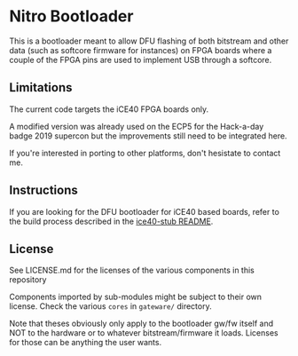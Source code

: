 Nitro Bootloader
================

This is a bootloader meant to allow DFU flashing of both bitstream and
other data (such as softcore firmware for instances) on FPGA boards where
a couple of the FPGA pins are used to implement USB through a softcore.


Limitations
-----------

The current code targets the iCE40 FPGA boards only.

A modified version was already used on the ECP5 for the Hack-a-day
badge 2019 supercon but the improvements still need to be integrated
here.

If you're interested in porting to other platforms, don't hesistate
to contact me.


Instructions
------------

If you are looking for the DFU bootloader for iCE40 based boards,
refer to the build process described in the
[ice40-stub README](gateware/ice40-stub/README.md).


License
-------

See LICENSE.md for the licenses of the various components in this repository

Components imported by sub-modules might be subject to their own license.
Check the various `cores` in `gateware/` directory.

Note that theses obviously only apply to the bootloader gw/fw itself and
NOT to the hardware or to whatever bitstream/firmware it loads.
Licenses for those can be anything the user wants.

